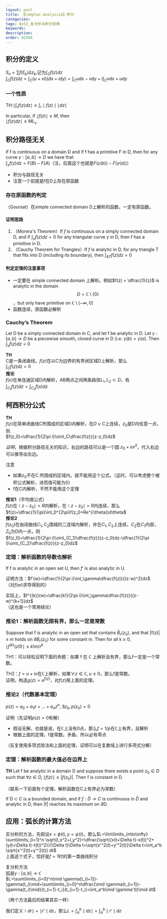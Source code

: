 ```yaml
---
layout: post
title: 【Complex Analysis4】积分
categories:
tags: 0x53_复分析与积分变换
keywords:
description:
order: 92504
---
```




## 积分的定义
$S_n=\sum f(\xi_k)\Delta z_k$,记为$\int_C f(z)dz$  
$\int_Cf(z)dz=\int_C(u+vi)(dx+idy)=\int_C udx-vdy+i\int_Cvdx+udy$  

### 一个性质

TH:$\mid \int_r f(z) dz\mid\leq \int_r\mid f(z)\mid \mid dz \mid$

In particular, if $\mid f(z)\mid\leq M$, then  
$\mid f(z)dz\mid \leq M L_\gamma$

## 积分路径无关

If f is continuous on a domain D and if f has a primitive F in D, then for any curve $\gamma :[a,b]\to D$ we have that  
$\int_\gamma f(z)dz=F(B)-F(A)$（注，后面这个也就是$F(\gamma(b))-F(\gamma(a))$）
- 积分与路径无关
- 注意一个前提是f在D上存在原函数

### 存在原函数的判定  
（Goursat）在simple connected domain D上解析的函数，一定有原函数。
#### 证明思路
1. （Morera's Theorem）If $f$ is continuous on a simply connected domain D, and if $\int_\gamma f(z)dz=0$ for any triangular curve $\gamma$ in D, then f has a primitive in D.
2. （Cauchy Theorem for Triangles）If $f$ is analytic in D, for any triangle T that fits into D (including its boundary), then  $\int_{\partial T} f(z)dz=0$


#### 判定定理的注意事项
- 一定要在 simple connected domain 上解析。例如$f(z) = \dfrac{1}{z}$ is analytic in the domain  $$D=\mathbb{C}\setminus\{0\}$$，but only have primitive on $\mathbb C \setminus(-\infty,0]$  
- 函数连续，原函数必解析

### Cauchy’s Theorem
Let D be a simply connected domain in C, and let f be analytic in D. Let $\gamma : [a, b] \to D$ be a piecewise smooth, closed curve in D (i.e. $\gamma(b)=\gamma(a)$. Then  
$\int_\gamma f(z)dz = 0$


**TH**  
C是一条闭曲线，$f(z)$在以C为边界的有界闭区域D上解析，那么  
$\int_C f(z)dz=0$  
**推论**  
$f(x)$在单连通区域D内解析，AB两点之间两条路径$L_1,L_2\subset D$，有  
$\int_{C_1}f(z)dz=\int_{C_2}f(x)dz$  

## 柯西积分公式
**TH**  
$f(z)$在简单闭曲线C所围成的区域D内解析，在$D\cup C$上连续，$z_0$是D内任意一点，则  
$f(z_0)=\dfrac{1}{2\pi i}\oint_C\dfrac{f(z)}{z-z_0}dz$  

*证明*，根据积分路径无关的知识，右边的路径可以是一个圆 $z_0+\varepsilon e^{it}$，代入右边可以推导出左边。

注意
- 如果$z_0$不在C 所围成的区域内，就不能用这个公式。（这时，可以考虑整个被积公式解析，进而值可能为0）
- f在C内解析，不然不能用这个定理


**推论1**（平均值公式）  
$f(z)$在$\mid z-z_0\mid<R$内解析，在$\mid z-z_0\mid=R$内连续，那么  
$f(z)=\dfrac{1}{\pi}\int_0^{2\pi}f(z_0+Re^{i\theta})d\theta$  
**推论2**  
$f(z_0)$在由闭曲线$C_1,C_2$围城的二连域内解析，并在$C_1,C_2$上连续，$C_2$在$C_1$内部，$Z_0$为D内一点，则  
$f(z_0)=\dfrac{1}{2\pi i}\oint_{C_1}\dfrac{f(z)}{z-z_0}dz-\dfrac{1}{2\pi i}\oint_{C_2}\dfrac{f(z)}{z-z_0}dz$  

### 定理：解析函数的导数也解析
If f is analytic in an open set U, then $f'$ is also analytic in U.

证明方法：$f'(w)=\dfrac{1}{2\pi i}\int_\gamma\dfrac{f(z)}{(z-w)^2}dz$  
（对$f(w)$求导得到的）  

实际上，$f^{(k)}(w)=\dfrac{k!}{2\pi i}\int_\gamma\dfrac{f(z)}{(z-w)^{k+1}}dz$  
（这也是一个常用结论）
### 推论1：解析函数无限有界，那么一定是常数
Suppose that f is analytic in an open set that contains $\bar B_r(z_0)$, and that |f(z)| ≤ m holds on $\partial B_r(z_0)$ for some constant m. Then for all k ≥ 0,  
$\mid f^{(k)}(z0)\mid ≤ k!m/r^k$  

TH1：可以轻松证明下面的命题：如果 f 在 $\mathbb C$ 上解析且有界，那么f一定是一个常数。  

TH2：$f=u+iv$在$\mathbb C$上解析，如果$\forall z \in \mathbb C, u\leq 0$，那么f是常数。  
证明，构造$g(z)=e^{f(z)}$，对$f(z)$用上面的定理。


### 推论2（代数基本定理）
$p(z)=a_0+a_1z+...+a_nz^n,\exists z_0,p(z_0)=0$

证明（先证明$p(z)=0$有解）
- 假设无解，也就是说，在$\mathbb C$上没有0点，那么$f=1/p$在$\mathbb C$上有界，且解析
- 根据上面的定理，f是常数。矛盾，所以必有零点  

（反复使用多项式除法和上面的定理，证明可以在复数域上进行多项式分解）


### 定理：解析函数的最大值必在边界上
**TH** Let f be analytic in a domain D and suppose there exists a point $z_0 \in D$ such that $\forall z\in D, \mid f(z)\mid \leq |f(z_0)|$. Then f is constant in D.

（联系一下前面有个定理，解析函数在C上有界必为常数）


If D ⊂ C is a bounded domain, and if $f : \bar D \to C$ is continuous in $\bar D$ and analytic in D, then |f| reaches its maximum on ∂D.


## 应用：弧长的计算方法
实分析的方法，先假设$x=\phi(t), y=\psi(t)$，那么$L=\lim\limits_{n\to\infty} \sum\limits_{i=1}^n \sqrt{l_x^2+l_y^2}=\dfrac{\sqrt{(x(t+\Delta t)-x(t))^2+(y(t+\Delta t)-t(t))^2}}{\Delta t}\Delta t=\sqrt{x'^2(t)+y'^2(t)}\Delta t=\int_a^b \sqrt{x'^2(t)+y'^2(t)} dt$  
上面这个式子，恰好是$f=1$时的第一类曲线积分  

复分析方法  
弧是$\gamma :[a,b]\to \mathbb C$  
$L=\sum\limits_{i=0}^n\mid \gamma(t_{i+1})-\gamma(t_i)\mid=\sum\limits_{i=0}^n\dfrac{\mid \gamma(t_{i+1})-\gamma(t_i)\mid}{t_{i+1}-t_i}(t_{i+1}-t_i)=\int_a^b\mid \gamma'(t)\mid dt$  


（两个方法最后的结果其实一样）


我们定义$\mid dr \mid=\mid r'\mid dz$，那么$L=\int_a^b\mid dz \mid=\int_a^b \mid r'\mid dz$
